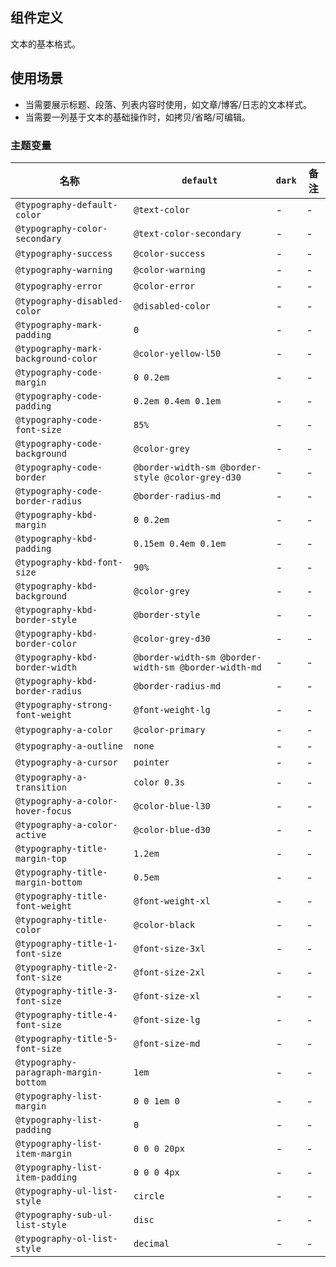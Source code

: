 ## 组件定义

文本的基本格式。

## 使用场景

- 当需要展示标题、段落、列表内容时使用，如文章/博客/日志的文本样式。
- 当需要一列基于文本的基础操作时，如拷贝/省略/可编辑。

### 主题变量

| 名称 | `default` | `dark` | 备注 |
| --- | --- | --- | --- |
| `@typography-default-color` | `@text-color` | - | - |
| `@typography-color-secondary` | `@text-color-secondary` | - | - |
| `@typography-success` | `@color-success` | - | - |
| `@typography-warning` | `@color-warning` | - | - |
| `@typography-error` | `@color-error` | - | - |
| `@typography-disabled-color` | `@disabled-color` | - | - |
| `@typography-mark-padding` | `0` | - | - |
| `@typography-mark-background-color` | `@color-yellow-l50` | - | - |
| `@typography-code-margin` | `0 0.2em` | - | - |
| `@typography-code-padding` | `0.2em 0.4em 0.1em` | - | - |
| `@typography-code-font-size` | `85%` | - | - |
| `@typography-code-background` | `@color-grey` | - | - |
| `@typography-code-border` | `@border-width-sm @border-style @color-grey-d30` | - | - |
| `@typography-code-border-radius` | `@border-radius-md` | - | - |
| `@typography-kbd-margin` | `0 0.2em` | - | - |
| `@typography-kbd-padding` | `0.15em 0.4em 0.1em` | - | - |
| `@typography-kbd-font-size` | `90%` | - | - |
| `@typography-kbd-background` | `@color-grey` | - | - |
| `@typography-kbd-border-style` | `@border-style` | - | - |
| `@typography-kbd-border-color` | `@color-grey-d30` | - | - |
| `@typography-kbd-border-width` | `@border-width-sm @border-width-sm @border-width-md` | - | - |
| `@typography-kbd-border-radius` | `@border-radius-md` | - | - |
| `@typography-strong-font-weight` | `@font-weight-lg` | - | - |
| `@typography-a-color` | `@color-primary` | - | - |
| `@typography-a-outline` | `none` | - | - |
| `@typography-a-cursor` | `pointer` | - | - |
| `@typography-a-transition` | `color 0.3s` | - | - |
| `@typography-a-color-hover-focus` | `@color-blue-l30` | - | - |
| `@typography-a-color-active` | `@color-blue-d30` | - | - |
| `@typography-title-margin-top` | `1.2em` | - | - |
| `@typography-title-margin-bottom` | `0.5em` | - | - |
| `@typography-title-font-weight` | `@font-weight-xl` | - | - |
| `@typography-title-color` | `@color-black` | - | - |
| `@typography-title-1-font-size` | `@font-size-3xl` | - | - |
| `@typography-title-2-font-size` | `@font-size-2xl` | - | - |
| `@typography-title-3-font-size` | `@font-size-xl` | - | - |
| `@typography-title-4-font-size` | `@font-size-lg` | - | - |
| `@typography-title-5-font-size` | `@font-size-md` | - | - |
| `@typography-paragraph-margin-bottom` | `1em` | - | - |
| `@typography-list-margin` | `0 0 1em 0` | - | - |
| `@typography-list-padding` | `0` | - | - |
| `@typography-list-item-margin` | `0 0 0 20px` | - | - |
| `@typography-list-item-padding` | `0 0 0 4px` | - | - |
| `@typography-ul-list-style` | `circle` | - | - |
| `@typography-sub-ul-list-style` | `disc` | - | - |
| `@typography-ol-list-style` | `decimal` | - | - |
